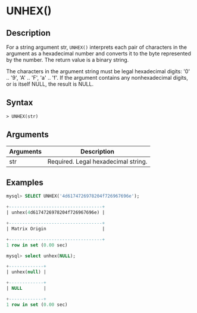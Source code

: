 # **UNHEX()**

## **Description**

For a string argument str, `UNHEX()` interprets each pair of characters in the argument as a hexadecimal number and converts it to the byte represented by the number. The return value is a binary string.

The characters in the argument string must be legal hexadecimal digits: '0' .. '9', 'A' .. 'F', 'a' .. 'f'. If the argument contains any nonhexadecimal digits, or is itself NULL, the result is NULL.

## **Syntax**

```
> UNHEX(str)
```

## **Arguments**

|  Arguments   | Description  |
|  ----  | ----  |
| str | Required. Legal hexadecimal string. |

## **Examples**

```SQL
mysql> SELECT UNHEX('4d6174726978204f726967696e');

+-----------------------------------+
| unhex(4d6174726978204f726967696e) |

+-----------------------------------+
| Matrix Origin                     |

+-----------------------------------+
1 row in set (0.00 sec)

mysql> select unhex(NULL);

+-------------+
| unhex(null) |

+-------------+
| NULL        |

+-------------+
1 row in set (0.00 sec)
```
